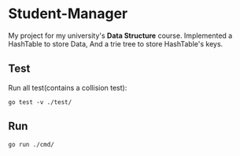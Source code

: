# Student-Manager

My project for my university's **Data Structure** course.
Implemented a HashTable to store Data, And a trie tree to store HashTable's keys.

## Test
Run all test(contains a collision test):

`go test -v ./test/`


## Run 
 `go run ./cmd/`
